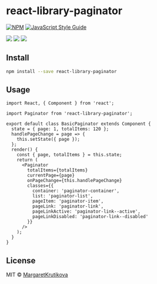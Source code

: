 # react-library-paginator

>

[![NPM](https://img.shields.io/npm/v/react-library-paginator.svg)](https://www.npmjs.com/package/react-library-paginator) [![JavaScript Style Guide](https://img.shields.io/badge/code_style-standard-brightgreen.svg)](https://standardjs.com)

<img src="https://media.giphy.com/media/29JS9rqqFTRpcqMKD7/giphy.gif" />
<img src="https://media.giphy.com/media/pO7fHiieUaDKJAGOWb/giphy.gif" />
<img src="https://media.giphy.com/media/dCB0T9pLkIOPLkxvQZ/giphy.gif" />

## Install

```bash
npm install --save react-library-paginator
```

## Usage

```tsx
import React, { Component } from 'react';

import Paginator from 'react-library-paginator';

export default class BasicPaginator extends Component {
  state = { page: 1, totalItems: 120 };
  handlePageChange = page => {
    this.setState({ page });
  };
  render() {
    const { page, totalItems } = this.state;
    return (
      <Paginator
        totalItems={totalItems}
        currentPage={page}
        onPageChange={this.handlePageChange}
        classes={{
          container: 'paginator-container',
          list: 'paginator-list',
          pageItem: 'paginator-item',
          pageLink: 'paginator-link',
          pageLinkActive: 'paginator-link--active',
          pageLinkDisabled: 'paginator-link--disabled'
        }}
      />
    );
  }
}
```

## License

MIT © [MargaretKrutikova](https://github.com/MargaretKrutikova)
